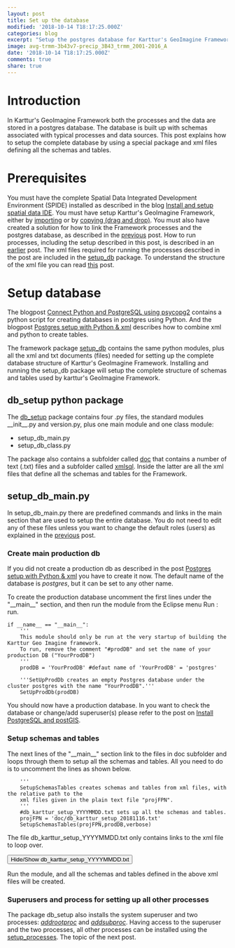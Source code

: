 ```yaml
---
layout: post
title: Set up the database
modified: '2018-10-14 T18:17:25.000Z'
categories: blog
excerpt: "Setup the postgres database for Karttur's GeoImagine Framework"
image: avg-trmm-3b43v7-precip_3B43_trmm_2001-2016_A
date: '2018-10-14 T18:17:25.000Z'
comments: true
share: true
---
```

<script src="https://karttur.github.io/common/assets/js/karttur/togglediv.js"></script>

# Introduction

In Karttur's GeoImagine Framework both the processes and the data are stored in a postgres database. The database is built up with schemas associated with typical processes and data sources. This post explains how to setup the complete database by using a special package and xml files defining all the schemas and tables.

# Prerequisites

You must have the complete Spatial Data Integrated Development Environment (SPIDE) installed as described in the blog [Install and setup spatial data IDE](https://karttur.github.io/setup-ide/). You must have setup Karttur's GeoImagine Framework, either by [importing](../blog-import-project-eclipse/) or by [copying (drag and drop)](../blog-copy-project-eclipse/). You must also have created a solution for how to link the Framework processes and the postgres database, as described in the [previous](../blog-setup-dblink/) post. How to run processes, including the setup described in this post, is described in an [earlier](../blog-run/) post. The xml files required for running the processes described in the post are included in the [<span class='pacakge'>setup_db</span>](https://github.com/karttur/geoimagine-setup_db/) package. To understand the structure of the xml file you can read [this](../blog-xml/) post. 

# Setup database

The blogpost [Connect Python and PostgreSQL using psycopg2](https://karttur.github.io/setup-ide/setup-ide/connect-with-psycopg2/) contains a python script for creating databases in postgres using Python. And the blogpost [Postgres setup with Python & xml](https://karttur.github.io/setup-ide/setup-ide/setup-db-karttur/) describes how to combine xml and python to create tables.

The framework package [setup_db](https://github.com/karttur/geoimagine-setup_db/) contains the same python modules, plus all the xml and txt documents (files) needed for setting up the complete database structure of Karttur's GeoImagine Framework. Installing and running the <span class='package'>setup_db</span> package will setup the complete structure of schemas and tables used by karttur's GeoImagine Framework.

## db_setup python package

The [<span class='package'>db_setup</span>](https://github.com/karttur/geoimagine-setup_db/) package contains four <span class='file'>.py</span> files, the standard modules <span class='package'>\_\_init\_\_.py</span> and <span class='package'>version.py</span>, plus one main module and one class module:

- setup_db_main.py
- setup_db_class.py

The package also contains a subfolder called [<span class='file'>doc</span>](https://github.com/karttur/geoimagine-setup_db/tree/master/doc/) that contains a number of text (<span class='file'>.txt</span>) files and a subfolder called [<span class='file'>xmlsql</span>](https://github.com/karttur/geoimagine-setup_db/tree/master/doc/xmlsql). Inside the latter are all the xml files that define all the schemas and tables for the Framework.

## setup_db_main.py

In <span class='module'>setup_db_main.py</span> there are predefined commands and links in the main section that are used to setup the entire database. You do not need to edit any of these files unless you want to change the default roles (users) as explained in the [previous](../blog-setup-dblink/) post.

### Create main production db

If you did not create a production db as described in the post [Postgres setup with Python & xml](https://karttur.github.io/setup-ide/setup-ide/setup-db-karttur/) you have to create it now. The default name of the database is _postgres_, but it can be set to any other name.

To create the production database uncomment the first lines under the "\_\_main\_\_" section, and then run the module from the <span class='app'>Eclipse</span> menu <span class='menu'>Run : run</span>.

```
if __name__ == "__main__":
    '''
    This module should only be run at the very startup of building the Karttur Geo Imagine framework.
    To run, remove the comment "#prodDB" and set the name of your production DB ("YourProdDB")
    '''
    prodDB = 'YourProdDB' #defaut name of 'YourProdDB' = 'postgres'

    '''SetUpProdDb creates an empty Postgres database under the cluster postgres with the name "YourProdDB".'''
    SetUpProdDb(prodDB)
```

You should now have a production database. In you want to check the database or change/add superuser(s) please refer to the post on [Install PostgreSQL and postGIS](https://karttur.github.io/setup-ide/setup-ide/install-postgres/).

### Setup schemas and tables

The next lines of the "\_\_main\_\_" section link to the files in <span class='file'>doc</span> subfolder and loops through them to setup all the schemas and tables. All you need to do is to uncomment the lines as shown below.

```
    '''
    SetupSchemasTables creates schemas and tables from xml files, with the relative path to the
    xml files given in the plain text file "projFPN".
    '''
    #db_karttur_setup_YYYYMMDD.txt sets up all the schemas and tables.
    projFPN = 'doc/db_karttur_setup_20181116.txt'
    SetupSchemasTables(projFPN,prodDB,verbose)
```

The file <span class='file'>db_karttur_setup_YYYYMMDD.txt</span> only contains links to the xml file to loop over.

<button id= "togglesetuptxt" onclick="hiddencode('setuptxt')">Hide/Show db_karttur_setup_YYYYMMDD.txt</button>

<div id="setuptxt" style="display:none">

{% capture text-capture %}
{% raw %}

```
##### db_karttur_setup_YYYYMMDD.txt #####

# general_schema_vXX_sql.xml installs the default database schemas
xmlsql/general_schema_v80_sql.xml

# general_processes_vXX_sql.xml installs the tables for handling paths and processes and
# the core process handling all other process definitions,
xmlsql/general_processes_v80_sql.xml

#general_records_vXX_sql.xml adds records for super users and the process for managing all other processes
xmlsql/general_records_v80_sql.xml

# general_GDAL_vXX_sql.xml installs and fills the tables that defines the different
# cell types and file types that the system can handle
xmlsql/general_GDAL_v80_sql.xml

# general_processeschain_vXX_sql.xml installs the automated processing chains tables
xmlsql/general_processeschain_v80_sql.xml

# compositions_vXX_sql.xml installs the tables defining all layer compositions
xmlsql/compositions_v80_sql.xml

# all_system_regions_vXX_sql.xml installs the region tables for the different systems
xmlsql/all_system_regions_v80_sql.xml

# ancillary_vXX_sql.xml installs the tables that defines ancillary data sources
xmlsql/ancillary_v80_sql.xml

# endmember_vXX_sql.xml tables for soil line and vegetaton spectral extraction
xmlsql/endmember_v80_sql.xml

#landsat_tilecoord_vXX_sql.xml adds the coordinates for landsat tiles
xmlsql/landsat_tilecoords_v80_sql.xml

# landsat_scenes_bands_vXX_sql.xml installs the tables for landsat scenes, bands and masks
xmlsql/landsat_scenes_bands_v80_sql.xml

# landsat_templates_vXX_sql.xml installs the landsat template table
xmlsql/landsat_templates_v80_sql.xml

# landsat_usgs_meta_vXX_sql.xml installs the core landsat meta tables, the columns are installed later
xmlsql/landsat_usgs_meta_v80_sql.xml

# layout_vXX_sql.xml adds the tables for layout
xmlsql/layout_v80_sql.xml

# modis_scenes_bands_vXX_sql.xml adds both the table for holding all scenes available at the
# datapool as well as the tables for local modis data holdings
xmlsql/modis_scenes_bands_v80_sql.xml
```

{% endraw %}
{% endcapture %}
{% include widgets/toggle-code.html  toggle-text=text-capture  %}
</div>

Run the module, and all the schemas and tables defined in the above xml files will be created.

### Superusers and process for setting up all other processes

The package <span class='pacakge'>db_setup</span> also installs the system superuser and two processes: [_addrootproc_](../../subprocess/subproc-addrootproc/) and [_addsubproc_](../../subprocess/subproc-addeubproc/). Having access to the superuser and the two processes, all other processes can be installed using the [<span class='package'>setup_processes</span>](../../package/package-setup_processes/). The topic of the next post.
